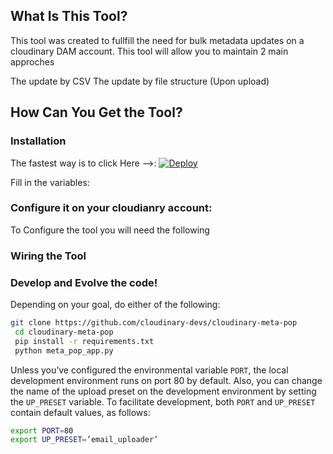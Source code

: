 ## What Is This Tool?
This tool was created to fullfill the need for bulk metadata updates on a cloudinary DAM account.
This tool will allow you to maintain 2 main approches

The update by CSV
The update by file structure (Upon upload)

## How Can You Get the Tool?

### Installation
The fastest way is to click Here -->:
[![Deploy](https://www.herokucdn.com/deploy/button.svg)](https://heroku.com/deploy?template=https://github.com/cloudinary-devs/cloudinary-meta-pop)

Fill in the variables:

### Configure it on your cloudianry account:
To Configure the tool you will need the following

### Wiring the Tool



### Develop and Evolve the code!
Depending on your goal, do either of the following:


```bash
git clone https://github.com/cloudinary-devs/cloudinary-meta-pop
 cd cloudinary-meta-pop
 pip install -r requirements.txt
 python meta_pop_app.py
```


Unless you’ve configured the environmental variable `PORT`, the local development environment runs on port 80 by default. Also, you can change the name of the upload preset on the development environment by setting the `UP_PRESET` variable. To facilitate development, both `PORT` and `UP_PRESET` contain default values, as follows:


``` bash
export PORT=80
export UP_PRESET=’email_uploader’
```
